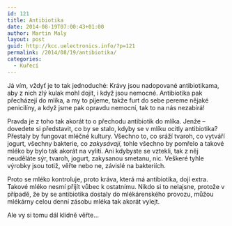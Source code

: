 ```yaml
---
id: 121
title: Antibiotika
date: 2014-08-19T07:00:43+01:00
author: Martin Maly
layout: post
guid: http://kcc.uelectronics.info/?p=121
permalink: /2014/08/19/antibiotika/
categories:
  - Kuřecí
---
```

Já vím, vždyť je to tak jednoduché: Krávy jsou nadopované antibiotikama, aby z nich zlý kulak mohl dojit, i když jsou nemocné. Antibiotika pak přecházejí do mlíka, a my to pijeme, takže furt do sebe pereme nějaké penicilíny, a když jsme pak opravdu nemocní, tak to na nás nezabírá!

Pravda je z toho tak akorát to o přechodu antibiotik do mlíka. Jenže &#8211; dovedete si představit, co by se stalo, kdyby se v mlíku ocitly antibiotika? Přestaly by fungovat mléčné kultury. Všechno to, co sráží tvaroh, co vytváří jogurt, všechny bakterie, co _zakysávají_, tohle všechno by pomřelo a takové mléko by bylo tak akorát na vylití. Ani kdybyste se vztekli, tak z něj neuděláte sýr, tvaroh, jogurt, zakysanou smetanu, nic. Veškeré tyhle výrobky jsou totiž, věřte nebo ne, závislé na bakteriích.

Proto se mléko kontroluje, proto kráva, která má antibiotika, dojí extra. Takové mléko nesmí přijít vůbec k ostatnímu. Nikdo si to nelajsne, protože v případě, že by se antibiotika dostaly do mlékárenského provozu, můžou mlékárny celou denní zásobu mléka tak akorát vylejt.

Ale vy si tomu dál klidně věřte&#8230;